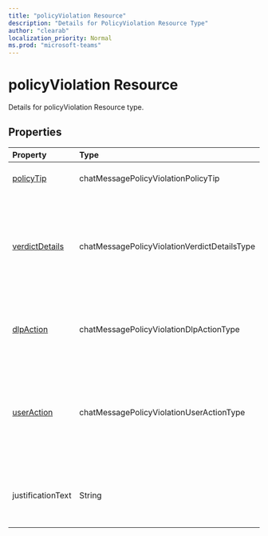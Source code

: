 ```yaml
---
title: "policyViolation Resource"
description: "Details for PolicyViolation Resource Type"
author: "clearab"
localization_priority: Normal
ms.prod: "microsoft-teams"
---
```

# policyViolation Resource

Details for policyViolation Resource type.

## Properties

| Property   | Type |Description|
|:---------------|:--------|:----------|
| [policyTip](policytip.md) | chatMessagePolicyViolationPolicyTip | The policy tip for the DLP violation. See the following table for details about the structure |
| [verdictDetails](verdictdetails.md) | chatMessagePolicyViolationVerdictDetailsType| Indicates the details of the allowed sender actions based on the verdict of the DLP app for the message processed. Possible values are None (0), AllowFalsePositiveOverride (1), AllowOverridewithoutJustification (2), AllowOverridewithJustification (4). |
| [dlpAction](../resources/enums.md#dlpaction-values) | chatMessagePolicyViolationDlpActionType| Indicates the action taken by DLP app on the message with sensitive content. Possible values are None (0),  NotifySender (1), BlockAccess (2), BlockAccessExternal (4). |
| [userAction](useraction.md) | chatMessagePolicyViolationUserActionType | Indicates the action taken by user on the message with sensitive content after DLP has blocked the message. Possible values are None (0), Override (1) and ReportFalsePositive (2). When the DLP app is updating the message for blocking sensitive content, userAction is not required in the request payload. |
| justificationText | String | Justification text provided by the sender of message. When the DLP app is updating the message for blocking sensitive content, justificationText is not required in the request payload. |
